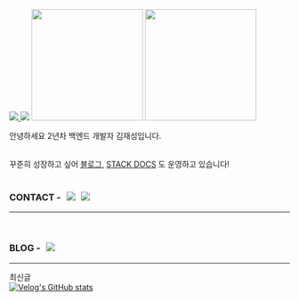 
<div align=left style="gap: 20px">
<a href="https://hhpluscertificateofcompletion.oopy.io/">
  <img src="https://static.spartacodingclub.kr/hanghae99/plus/completion/badge_purple.svg" />
</a>
  <a href="https://hits.seeyoufarm.com"><img src="https://hits.seeyoufarm.com/api/count/incr/badge.svg?url=https%3A%2F%2Fgithub.com%2FCureLatte&count_bg=%23C2E0DF&title_bg=%23555555&icon=github.svg&icon_color=%23FFFFFF&title=VIST&edge_flat=false"/></a>

  <img height="200px" src="https://github-readme-stats.vercel.app/api?username=CureLatte&show_icons=true&hide_border=true&count_private=true&include_all_commits=true&theme=github_dark" />

  <img  height="200px" src="https://github-readme-stats.vercel.app/api/top-langs/?username=CureLatte&layout=compact&hide_border=true&theme=github_dark&size_weight=0&count_weight=1" />
</div>

<div align=left>

  <p>안녕하세요 2년차 백엔드 개발자 김재성입니다. <br/></p>
    <br/>
    꾸준히 성장하고 싶어 <a href="https://velog.io/@zhqmfkv/posts" >블로그</a>, <a href="https://github.com/CureLatte/stackDocs.git" >STACK DOCS</a> 도 운영하고 있습니다!
    <br/>

</div>

<br/>


<h3 style="display: flex; flex-direction: row; align-content: center; gap: 10px;"> CONTACT - 
  <a href="CureLatte:zhqmfkv@naver.com" target="_blank" >
    <img src="https://img.shields.io/badge/zhqmfkv@naver.com-585858?style=flat-square&logo=Naver&logoColor=dark"/>
  </a>

  <a href="https://www.linkedin.com/in/%ED%9B%88%ED%9D%AC-%EA%B9%80//" target="_blank">
      <img src="https://img.shields.io/badge/CureLatte-0A66C2?style=flat-square&logo=Linkedin&logoColor=dark"/>
  </a>

</h3>

*** 

<br>

<h3 style="display: flex; flex-direction: row; align-content: center; gap: 10px"> BLOG - 
    <a href="https://velog.io/@zhqmfkv/posts" target="_blank" >
    <img src="https://img.shields.io/badge/Blog-DD0B78?style=flat-square&logo=GitHub%20Sponsors&logoColor=white"/>
  </a>

</h3>

*** 

최신글  
[![Velog's GitHub stats](https://velog-readme-stats.vercel.app/api?name=zhqmfkv)](https://github.com/zhqmfkv/velog-readme-stats)



